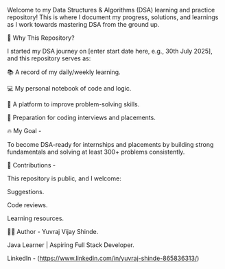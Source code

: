 Welcome to my Data Structures & Algorithms (DSA) learning and practice repository! This is where I document my progress, solutions, and learnings as I work towards mastering DSA from the ground up.

🧠 Why This Repository?

I started my DSA journey on [enter start date here, e.g., 30th July 2025], and this repository serves as:

📚 A record of my daily/weekly learning.

💻 My personal notebook of code and logic.

🧪 A platform to improve problem-solving skills.

🚀 Preparation for coding interviews and placements.

🔥 My Goal -

To become DSA-ready for internships and placements by building strong fundamentals and solving at least 300+ problems consistently.

📝 Contributions -

This repository is public, and I welcome:

Suggestions.

Code reviews.

Learning resources.

🧑‍💻 Author - Yuvraj Vijay Shinde.

Java Learner | Aspiring Full Stack Developer.

LinkedIn - (https://www.linkedin.com/in/yuvraj-shinde-865836313/)
